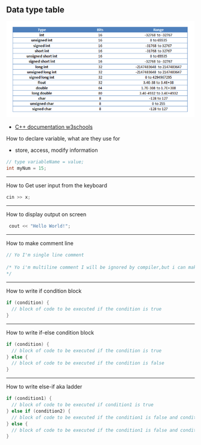 ## Data type table

<img src="notes/datatype table.png" >

<br>

- [C++ documentation w3schools](https://www.w3schools.com/cpp/default.asp)

How to declare variable, what are they use for

- store, access, modify information

```c++
// type variableName = value;
int myNum = 15;
```

---

How to Get user input from the keyboard

```c++
cin >> x;
```

---

How to display output on screen

```c++
 cout << "Hello World!";
```

---

How to make comment line

```c++
// Yo I'm single line comment

/* Yo i'm multiline comment I will be ignored by compiler,but i can make your code more understandable when you visit  again months later
*/
```

---

How to write if condition block

```c++
if (condition) {
  // block of code to be executed if the condition is true
}
```

---

How to write if-else condition block

```c++
if (condition) {
  // block of code to be executed if the condition is true
} else {
  // block of code to be executed if the condition is false
}
```

---

How to write else-if aka ladder

```c++
if (condition1) {
  // block of code to be executed if condition1 is true
} else if (condition2) {
  // block of code to be executed if the condition1 is false and condition2 is true
} else {
  // block of code to be executed if the condition1 is false and condition2 is false
}
```
